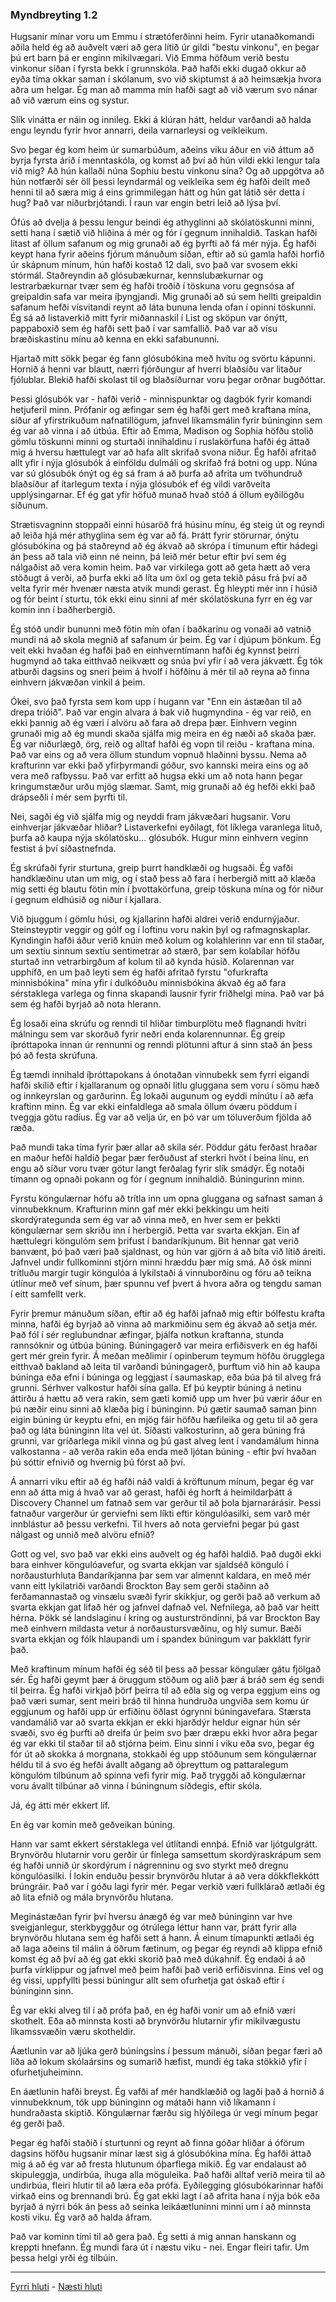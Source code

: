 ### Myndbreyting 1.2

Hugsanir mínar voru um Emmu í strætóferðinni heim. Fyrir utanaðkomandi aðila held ég að auðvelt væri að gera lítið úr gildi "bestu vinkonu", en þegar þú ert barn þá er enginn mikilvægari. Við Emma höfðum verið bestu vinkonur  síðan í fyrsta bekk í grunnskóla. Það hafði ekki dugað okkur að eyða tíma okkar saman í skólanum, svo við skiptumst á að heimsækja hvora aðra um helgar. Ég man að mamma mín hafði sagt að við værum svo nánar að við værum eins og systur.

Slík vinátta er náin og innileg. Ekki á klúran hátt, heldur varðandi að halda engu leyndu fyrir hvor annarri, deila varnarleysi og veikleikum.

Svo þegar ég kom heim úr sumarbúðum, aðeins viku áður en við áttum að byrja fyrsta árið í menntaskóla, og komst að því að hún vildi ekki lengur tala við mig? Að hún kallaði núna Sophiu bestu vinkonu sína? Og að uppgötva að hún notfærði sér öll þessi leyndarmál og veikleika sem ég hafði deilt með henni til að særa mig á eins grimmilegan hátt og hún gat látið sér detta í hug? Það var niðurbrjótandi. Í raun var engin betri leið að lýsa því.

Ófús að dvelja á þessu lengur beindi ég athyglinni að skólatöskunni minni, setti hana í sætið við hliðina á mér og fór í gegnum innihaldið. Taskan hafði litast af öllum safanum og mig grunaði að ég þyrfti að fá mér nýja. Ég hafði keypt hana fyrir aðeins fjórum mánuðum síðan, eftir að sú gamla hafði horfið úr skápnum mínum, hún hafði kostað 12 dali, svo það var svosem ekki stórmál. Staðreyndin að glósubækurnar, kennslubækurnar og lestrarbækurnar tvær sem ég hafði troðið í töskuna voru gegnsósa af greipaldin safa var meira íþyngjandi. Mig grunaði að sú sem hellti greipaldin safanum hefði vísvitandi reynt að láta bununa lenda ofan í opinni töskunni. Ég sá að listaverkið mitt fyrir miðannaskil í List og sköpun var ónýtt, pappaboxið sem ég hafði sett það í var samfallið. Það var að vísu bræðiskastinu mínu að kenna en ekki safabununni.

Hjartað mitt sökk þegar ég fann glósubókina með hvítu og svörtu kápunni. Hornið á henni var blautt, nærri fjórðungur af hverri blaðsíðu var litaður fjólublar. Blekið hafði skolast til og blaðsíðurnar voru þegar orðnar bugðóttar.

Þessi glósubók var - hafði verið - minnispunktar og dagbók fyrir komandi hetjuferil minn. Prófanir og æfingar sem ég hafði gert með kraftana mína, síður af yfirstrikuðum nafnatillögum, jafnvel líkamsmálin fyrir búninginn sem ég var að vinna í að útbúa. Eftir að Emma, Madison og Sophia höfðu stolið gömlu töskunni minni og sturtaði innihaldinu í ruslakörfuna hafði ég áttað mig á hversu hættulegt var að hafa allt skrifað svona niður. Ég hafði afritað allt yfir í nýja glósubók á einföldu dulmáli og skrifað frá botni og upp. Núna var sú glósubók ónýt og ég sá fram á að þurfa að afrita um tvöhundruð blaðsíður af ítarlegum texta í nýja glósubók ef ég vildi varðveita upplýsingarnar. Ef ég gat yfir höfuð munað hvað stóð á öllum eyðilögðu síðunum.

Strætisvagninn stoppaði einni húsaröð frá húsinu mínu, ég steig út og reyndi að leiða hjá mér athyglina sem ég var að fá. Þrátt fyrir störurnar, ónýtu glósubókina og þá staðreynd að ég ákvað að skrópa í tímunum eftir hádegi án þess að tala við einn né neinn, þá leið mér betur eftir því sem ég nálgaðist að vera komin heim. Það var virkilega gott að geta hætt að vera stöðugt á verði, að þurfa ekki að líta um öxl og geta tekið pásu frá því að velta fyrir mér hvenær næsta atvik mundi gerast. Ég hleypti mér inn í húsið og fór beint í sturtu, tók ekki einu sinni af mér skólatöskuna fyrr en ég var komin inn í baðherbergið.

Ég stóð undir bununni með fötin mín ofan í baðkarinu og vonaði að vatnið mundi ná að skola megnið af safanum úr þeim. Ég var í djúpum þönkum. Ég veit ekki hvaðan ég hafði það en einhverntímann hafði ég kynnst þeirri hugmynd að taka eitthvað neikvætt og snúa því yfir í að vera jákvætt. Ég tók atburði dagsins og sneri þeim á hvolf í höfðinu á mér til að reyna að finna einhvern jákvæðan vinkil á þeim.

Ókei, svo það fyrsta sem kom upp í hugann var "Enn ein ástæðan til að drepa tríóið". Það var engin alvara á bak við hugmyndina - ég var reið, en ekki þannig að ég væri í alvöru að fara að drepa þær. Einhvern veginn grunaði mig að ég mundi skaða sjálfa mig meira en ég næði að skaða þær. Ég var niðurlægð, örg, reið og alltaf hafði ég vopn til reiðu - kraftana mína. Það var eins og að vera öllum stundum vopnuð hlaðinni byssu. Nema að krafturinn var ekki það yfirþyrmandi góður, svo kannski meira eins og að vera með rafbyssu. Það var erfitt að hugsa ekki um að nota hann þegar kringumstæður urðu mjög slæmar. Samt, mig grunaði að ég hefði ekki það drápseðli í mér sem þyrfti til.

Nei, sagði ég við sjálfa mig og neyddi fram jákvæðari hugsanir. Voru einhverjar jákvæðar hliðar? Listaverkefni eyðilagt, föt líklega varanlega lituð, þurfa að kaupa nýja skólatösku... glósubók. Hugur minn einhvern veginn festist á því síðastnefnda.

Ég skrúfaði fyrir sturtuna, greip þurrt handklæði og hugsaði. Ég vafði handklæðinu utan um mig, og í stað þess að fara í herbergið mitt að klæða mig setti ég blautu fötin mín í þvottakörfuna, greip töskuna mína og fór niður í gegnum eldhúsið og niður í kjallara.

Við bjuggum í gömlu húsi, og kjallarinn hafði aldrei verið endurnýjaður. Steinsteyptir veggir og gólf og í loftinu voru nakin þyl og rafmagnskaplar. Kyndingin hafði áður verið knúin með kolum og kolahlerinn var enn til staðar, um sextíu sinnum sextíu sentimetrar að stærð, þar sem kolabílar höfðu sturtað inn vetrarbirgðum af kolum til að kynda húsið. Kolarennan var upphífð, en um það leyti sem ég hafði afritað fyrstu "ofurkrafta minnisbókina" mína yfir í dulkóðuðu minnisbókina ákvað ég að fara sérstaklega varlega og finna skapandi lausnir fyrir friðhelgi mína. Það var þá sem ég hafði byrjað að nota hlerann.

Ég losaði eina skrúfu og renndi til hliðar timburplötu með flagnandi hvítri málningu sem var skorðuð fyrir neðri enda kolarennunnar. Ég greip íþróttapoka innan úr rennunni og renndi plötunni aftur á sinn stað án þess þó að festa skrúfuna.

Ég tæmdi innihald íþróttapokans á ónotaðan vinnubekk sem fyrri eigandi hafði skilið eftir í kjallaranum og opnaði litlu gluggana sem voru í sömu hæð og innkeyrslan og garðurinn. Ég lokaði augunum og eyddi mínútu í að æfa kraftinn minn. Ég var ekki einfaldlega að smala öllum óværu pöddum í tveggja götu radíus. Ég var að velja úr, en þó var um töluverðum fjölda að ræða.

Það mundi taka tíma fyrir þær allar að skila sér. Pöddur gátu ferðast hraðar en maður hefði haldið þegar þær ferðuðust af sterkri hvöt í beina línu, en engu að síður voru tvær götur langt ferðalag fyrir slík smádýr. Ég notaði tímann og opnaði pokann og fór í gegnum innihaldið. Búningurinn minn.

Fyrstu köngulærnar hófu að trítla inn um opna gluggana og safnast saman á vinnubekknum. Krafturinn minn gaf mér ekki þekkingu um heiti skordýrategunda sem ég var að vinna með, en hver sem er þekkti köngulærnar sem skriðu inn í herbergið. Þetta var svarta ekkjan. Ein af hættulegri köngulóm sem þrifust í bandaríkjunum. Bit hennar gat verið banvænt, þó það væri það sjaldnast, og hún var gjörn á að bíta við lítið áreiti. Jafnvel undir fullkominni stjórn minni hræddu þær mig smá. Að ósk minni trítluðu margir tugir köngulóa á lykilstaði á vinnuborðinu og fóru að teikna útlínur með vef sínum, þær spunnu vef þvert á hvora aðra og tengdu saman í eitt samfellt verk.

Fyrir þremur mánuðum síðan, eftir að ég hafði jafnað mig eftir bólfestu krafta minna, hafði ég byrjað að vinna að markmiðinu sem ég ákvað að setja mér. Það fól í sér reglubundnar æfingar, þjálfa notkun kraftanna, stunda rannsóknir og útbúa búning. Búningagerð var meira erfiðisverk en ég hafði gert mér grein fyrir. Á meðan meðlimir í opinberum teymum höfðu örugglega eitthvað bakland að leita til varðandi búningagerð, þurftum við hin að kaupa búninga eða efni í búninga og leggjast í saumaskap, eða búa þá til alveg frá grunni. Sérhver valkostur hafði sína galla. Ef þú keyptir búning á netinu áttirðu á hættu að vera rakin, sem gæti komið upp um hver þú værir áður en þú næðir einu sinni að klæða þig í búninginn. Þú gætir saumað saman þinn eigin búning úr keyptu efni, en mjög fáir höfðu hæfileika og getu til að gera það og láta búninginn líta vel út. Síðasti valkosturinn, að gera búning frá grunni, var gríðarlega mikil vinna og þú gast alveg lent í vandamálum hinna valkostanna - að verða rakin eða enda með ljótan búning - eftir því hvaðan þú sóttir efnivið og hvernig þú fórst að því.

Á annarri viku eftir að ég hafði náð valdi á kröftunum mínum, þegar ég var enn að átta mig á hvað var að gerast, hafði ég horft á heimildarþátt á Discovery Channel um fatnað sem var gerður til að þola bjarnarárásir. Þessi fatnaður vargerður úr gerviefni sem líkti eftir köngulóasilki, sem varð mér innblástur að þessu verkefni. Til hvers að nota gerviefni þegar þú gast nálgast og unnið með alvöru efnið?

Gott og vel, svo það var ekki eins auðvelt og ég hafði haldið. Það dugði ekki bara einhver köngulóavefur, og svarta ekkjan var sjaldséð könguló í norðausturhluta Bandaríkjanna þar sem var almennt kaldara, en með mér vann eitt lykilatriði varðandi Brockton Bay sem gerði staðinn að ferðamannastað og vinsælu svæði fyrir skikkjur, og gerði það að verkum að svarta ekkjan gat lifað hér og jafnvel dafnað vel. Nefnilega, að það var heitt hérna. Þökk sé landslaginu í kring og austurströndinni, þá var Brockton Bay með einhvern mildasta vetur á norðaustursvæðinu, og hlý sumur. Bæði svarta ekkjan og fólk hlaupandi um í spandex búningum var þakklátt fyrir það.

Með kraftinum mínum hafði ég séð til þess að þessar köngulær gátu fjölgað sér. Ég hafði geymt þær á öruggum stöðum og alið þær á bráð sem ég sendi til þeirra. Ég hafði virkjað þörf þeirra til að eðla sig og verpa eggjum eins og það væri sumar, sent meiri bráð til hinna hundruða ungviða sem komu úr eggjunum og hafði upp úr erfiðinu öðlast ógrynni búningavefara. Stærsta vandamálið var að svarta ekkjan er ekki hjarðdýr heldur eignar hún sér svæði, svo ég þurfti að dreifa úr þeim svo þær dræpu ekki hvor aðra þegar ég var ekki til staðar til að stjórna þeim. Einu sinni í viku eða svo, þegar ég fór út að skokka á morgnana, stokkaði ég upp stöðunum sem köngulærnar héldu til á svo ég hefði ávallt aðgang að óþreyttum og pattaralegum köngulóm tilbúnum að spinna vefi fyrir mig. Það tryggði að köngulærnar voru ávallt tilbúnar að vinna í búningnum síðdegis, eftir skóla.

Já, ég átti mér ekkert líf.

En ég var komin með geðveikan búning.

Hann var samt ekkert sérstaklega vel útlítandi ennþá. Efnið var ljótgulgrátt. Brynvörðu hlutarnir voru gerðir úr fínlega samsettum skordýraskrápum sem ég hafði unnið úr skordýrum í nágrenninu og svo styrkt með dregnu köngulóasilki. Í lokin enduðu þessir brynvörðu hlutar á að vera dökkflekkótt brúngráir. Það var í góðu lagi fyrir mér. Þegar verkið væri fullklárað ætlaði ég að lita efnið og mála brynvörðu hlutana.

Meginástæðan fyrir því hversu ánægð ég var með búninginn var hve sveigjanlegur, sterkbyggður og ótrúlega léttur hann var, þrátt fyrir alla brynvörðu hlutana sem ég hafði sett á hann. Á einum tímapunkti ætlaði ég að laga aðeins til málin á öðrum fætinum, og þegar ég reyndi að klippa efnið komst ég að því að ég gat ekki skorið það með dúkahníf. Ég endaði á að þurfa vírklippur og jafnvel með þeim hafði það verið erfiðisvinna. Eins vel og ég vissi, uppfyllti þessi búningur allt sem ofurhetja gat óskað eftir í búninginn sinn.

Ég var ekki alveg til í að prófa það, en ég hafði vonir um að efnið væri skothelt. Eða að minnsta kosti að brynvörðu hlutarnir yfir mikilvægustu líkamssvæðin væru skotheldir.

Áætlunin var að ljúka gerð búningsins í þessum mánuði, síðan þegar færi að líða að lokum skólaársins og sumarið hæfist, mundi ég taka stökkið yfir í ofurhetjuheiminn.

En áætlunin hafði breyst. Ég vafði af mér handklæðið og lagði það á hornið á vinnubekknum, tók upp búninginn og mátaði hann við líkamann í hundraðasta skiptið. Köngulærnar færðu sig hlýðilega úr vegi mínum þegar ég gerði það.

Þegar ég hafði staðið í sturtunni og reynt að finna góðar hliðar á óförum dagsins höfðu hugsanir mínar læst sig á glósubókina mína. Ég hafði áttað mig á að ég var að fresta hlutunum óþarflega mikið. Ég var endalaust að skipuleggja, undirbúa, íhuga alla möguleika. Það hafði alltaf verið meira til að undirbúa, fleiri hlutir til að læra eða prófa. Eyðilegging glósubókarinnar hafði virkað eins og brennandi brú. Ég gat ekki lagt í að afrita hana í nýja bók eða byrjað á nýrri bók án þess að seinka leikáætluninni minni um í að minnsta kosti viku. Ég varð að halda áfram.

Það var kominn tími til að gera það. Ég setti á mig annan hanskann og kreppti hnefann. Ég mundi fara út í næstu viku - nei. Engar fleiri tafir. Um þessa helgi yrði ég tilbúin.

---

[Fyrri hluti](Ormur-01.01-Myndbreyting.md) - [Næsti hluti](Ormur-01.03.md)